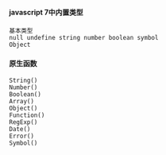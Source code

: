 #### javascript 7中内置类型

```
基本类型
null undefine string number boolean symbol
Object
```

#### 原生函数

```
String()
Number()
Boolean()
Array()
Object()
Function()
RegExp()
Date()
Error()
Symbol()
```


